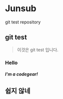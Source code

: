 # Junsub
git test repository
## git test
> 이것은 git test 입니다.
### Hello
##### I'm a codegear!
## 쉽지 않네